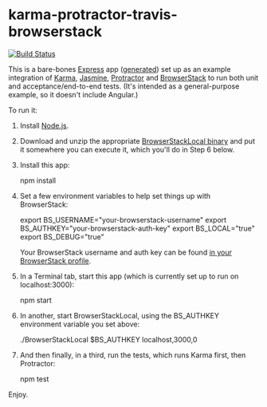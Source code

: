 # karma-protractor-travis-browserstack

[![Build Status](https://travis-ci.org/cnunciato/karma-protractor-browserstack-example.svg?branch=master)](https://travis-ci.org/cnunciato/karma-protractor-browserstack-example)

This is a bare-bones [Express](http://expressjs.com/) app ([generated](http://expressjs.com/starter/generator.html)) 
set up as an example integration of [Karma](http://karma-runner.github.io/0.12/index.html), 
[Jasmine](http://jasmine.github.io/), [Protractor](https://angular.github.io/protractor)
and [BrowserStack](http://browserstack.com) to run both unit and acceptance/end-to-end 
tests. (It's intended as a general-purpose example, so it doesn't include Angular.) 

To run it:

  1. Install [Node.js](https://nodejs.org/).

  2. Download and unzip the appropriate [BrowserStackLocal binary](https://www.browserstack.com/local-testing)
     and put it somewhere you can execute it, which you'll do in Step 6 below.
  
  3. Install this app:

        npm install

  4.  Set a few environment variables to help set things up with BrowserStack:

        export BS_USERNAME="your-browserstack-username"
        export BS_AUTHKEY="your-browserstack-auth-key"
        export BS_LOCAL="true"
        export BS_DEBUG="true"

      Your BrowserStack username and auth key can be found [in your BrowserStack profile](https://www.browserstack.com/accounts/automate).

  5. In a Terminal tab, start this app (which is currently set up to run on localhost:3000):

        npm start

  6. In another, start BrowserStackLocal, using the BS_AUTHKEY environment variable 
     you set above:

        ./BrowserStackLocal $BS_AUTHKEY localhost,3000,0

  7. And then finally, in a third, run the tests, which runs Karma first, then Protractor:

        npm test

Enjoy.

